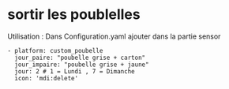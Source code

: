 # sortir les poublelles
Utilisation : 
Dans Configuration.yaml ajouter dans la partie sensor

    - platform: custom_poubelle
	  jour_paire: "poubelle grise + carton"
	  jour_impaire: "poubelle grise + jaune"
	  jour: 2 # 1 = Lundi , 7 = Dimanche
	  icon: 'mdi:delete' 
    
       